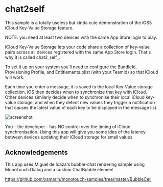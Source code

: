 chat2self
==========

This sample is a totally useless but kinda cute demonstration of the
iOS5 iCloud Key-Value Storage feature.

NOTE: you need at least two devices with the same App Store login to play.

iCloud Key-Value Storage lets your code share a collection of key-value
pairs across all devices registered with the same App Store login. That's
why it is called chat2_self_.

To set it up on your system you'll need to configure the BundleId, Provisioning Profile,
and Entitlements.plist (with your TeamId) so that iCloud will work.

Each time you enter a message, it is saved to the local Key-Value storage
collection. iOS then decides when to synchronize that key with iCloud. 
Other devices similarly decide when to synchronise their local iCloud
key-value storage, and when they detect new values they trigger a notification
that causes the latest value of each key to be displayed in the message list.

![screenshot](http://4.bp.blogspot.com/-SufxNqZ61IE/T04BgKrrqAI/AAAAAAAABWU/junjqplS1EI/s1600/chat2self.png "Sample") 

You - the developer - has NO control over the timing of iCloud synchronisation.
Using this app will give you some idea of the latency between devices updating
their iCloud storage for small values.


Acknowledgements
----------------

This app uses Miguel de Icaza's bubble-chat rendering sample
using MonoTouch.Dialog and a custom ChatBubble element.

https://github.com/xamarin/monotouch-samples/tree/master/BubbleCell



